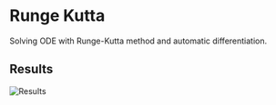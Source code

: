 # Runge Kutta

Solving ODE with Runge-Kutta method and automatic differentiation.

## Results

![Results](https://user-images.githubusercontent.com/38175513/79634941-a327ba00-81a8-11ea-8c83-77d4dd622dae.gif)
